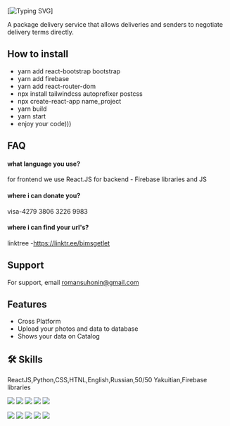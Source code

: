 [![Typing SVG](https://readme-typing-svg.herokuapp.com?color=%2336BCF7&lines=Computer+science+student)]

A package delivery service that allows deliveries and senders to negotiate delivery terms directly.




## How to install

- yarn add react-bootstrap bootstrap
- yarn add firebase
- yarn add react-router-dom
- npx install tailwindcss autoprefixer postcss
- npx create-react-app name_project
- yarn build
- yarn start
- enjoy your code)))









## FAQ

#### what language you use?

for frontend we use React.JS
for backend - Firebase libraries and JS

#### where i can donate you?

visa-4279 3806 3226 9983
#### where i can find your url's?
 linktree -https://linktr.ee/bimsgetlet


## Support

For support, email romansuhonin@gmail.com



## Features

- Cross Platform
- Upload your photos and data to database
- Shows your data on Catalog





## 🛠 Skills
ReactJS,Python,CSS,HTNL,English,Russian,50/50 Yakuitian,Firebase libraries


![](https://github-profile-summary-cards.vercel.app/api/cards/profile-details?username=Karijama&theme=solarized_dark)
![](https://github-profile-summary-cards.vercel.app/api/cards/most-commit-language?username=Karijama&theme=solarized_dark)
![](https://github-profile-summary-cards.vercel.app/api/cards/repos-per-language?username=Karijama&theme=solarized_dark)
![](https://github-profile-summary-cards.vercel.app/api/cards/stats?username=Karijama&theme=solarized_dark)
![](https://github-profile-summary-cards.vercel.app/api/cards/productive-time?username=Karijama&theme=solarized_dark)

![](https://github-profile-summary-cards.vercel.app/api/cards/profile-details?username=serito412&theme=solarized_dark)
![](https://github-profile-summary-cards.vercel.app/api/cards/most-commit-language?username=serito412&theme=solarized_dark)
![](https://github-profile-summary-cards.vercel.app/api/cards/repos-per-language?username=serito412&theme=solarized_dark)
![](https://github-profile-summary-cards.vercel.app/api/cards/stats?username=serito412&theme=solarized_dark)
![](https://github-profile-summary-cards.vercel.app/api/cards/productive-time?username=serito412&theme=solarized_dark)
